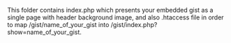 This folder contains index.php which presents your embedded gist as a single page with header background image, and also .htaccess file in order to map /gist/name_of_your_gist into /gist/index.php?show=name_of_your_gist.
